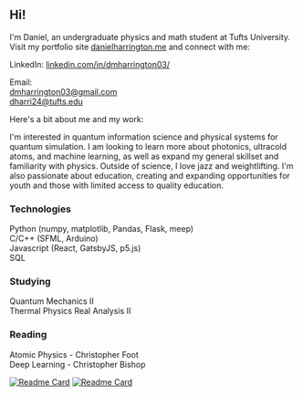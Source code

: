 ## Hi!

<!--
**dmharrington03/dmharrington03** is a ✨ _special_ ✨ repository because its `README.md` (this file) appears on your GitHub profile.

Here are some ideas to get you started:

- 🔭 I’m currently working on ...
- 🌱 I’m currently learning ...
- 👯 I’m looking to collaborate on ...
- 🤔 I’m looking for help with ...
- 💬 Ask me about ...
- 📫 How to reach me: ...
- 😄 Pronouns: ...
- ⚡ Fun fact: ...
-->

I'm Daniel, an undergraduate physics and math student at Tufts University. Visit my portfolio site [danielharrington.me](https://danielharrington.me/) and connect with me:

LinkedIn: [linkedin.com/in/dmharrington03/](https://www.linkedin.com/in/dmharrington03/)

Email:  
dmharrington03@gmail.com  
dharri24@tufts.edu

Here's a bit about me and my work:

I'm interested in quantum information science and physical systems for quantum simulation. I am looking to learn more about photonics, ultracold atoms, and machine learning, as well as expand my general skillset and familiarity with physics. Outside of science, I love jazz and weightlifting. I'm also passionate about education, creating and expanding opportunities for youth and those with limited access to quality education. 


### Technologies
Python (numpy, matplotlib, Pandas, Flask, meep)  
C/C++ (SFML, Arduino)  
Javascript (React, GatsbyJS, p5.js)  
SQL  


### Studying
Quantum Mechanics II   
Thermal Physics
Real Analysis II   


### Reading
Atomic Physics - Christopher Foot   
Deep Learning - Christopher Bishop  

[![Readme Card](https://github-readme-stats.vercel.app/api/pin/?username=dmharrington03&repo=physics&theme=nord&hide_border=true)](https://github.com/anuraghazra/github-readme-stats)
[![Readme Card](https://github-readme-stats.vercel.app/api/pin/?username=dmharrington03&repo=tufts-srt&theme=nord&hide_border=true)](https://github.com/anuraghazra/github-readme-stats)



